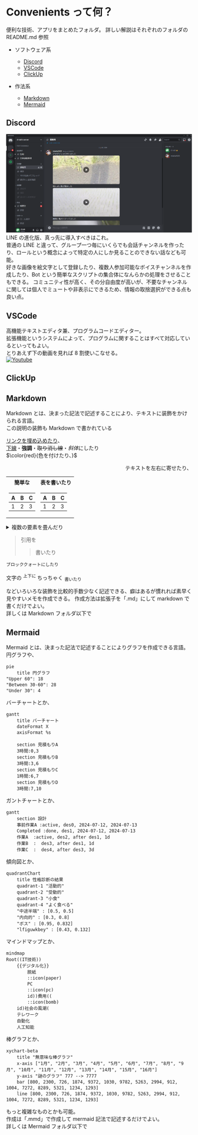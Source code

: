 <a name="top"></a>

# Convenients って何？

便利な技術、アプリをまとめたフォルダ。
詳しい解説はそれぞれのフォルダの README.md 参照

- ソフトウェア系

  - [Discord](#discord)
  - [VSCode](#vscode)
  - [ClickUp](#clickup)

- 作法系
  - [Markdown](#markdown)
  - [Mermaid](#mermaid)

## Discord

![Discord の画面](./src/discord_screenshot.png)
LINE の進化版、真っ先に導入すべきはこれ。  
普通の LINE と違って、グループ一つ毎にいくらでも会話チャンネルを作ったり、ロールという概念によって特定の人にしか見ることのできない話なども可能。  
好きな画像を絵文字として登録したり、複数人参加可能なボイスチャンネルを作成したり、Bot という簡単なスクリプトの集合体になんらかの処理をさせることもできる。
コミュニティ性が高く、その分自由度が高いが、不要なチャンネルに関しては個人でミュートや非表示にできるため、情報の取捨選択ができる点も良い点。

## VSCode

高機能テキストエディタ兼、プログラムコードエディター。  
拡張機能というシステムによって、プログラムに関することはすべて対応しているといってもよい。  
とりあえず下の動画を見れば 8 割使いこなせる。  
[![Youtube](https://img.youtube.com/vi/Xwuhoh1UEuk/sddefault.jpg)](https://youtu.be/Xwuhoh1UEuk)

## ClickUp

## Markdown

Markdown とは、決まった記法で記述することにより、テキストに装飾をかけられる言語。  
この説明の装飾も Markdown で書かれている

[リンクを埋め込めたり](#markdown)、  
<ins>下線</ins>・**強調**・~~取り消し線~~・*斜体*にしたり  
$\color{red}{色を付けたり、}$

<p align="right">
テキストを左右に寄せたり、
</p>

<table>
<tr>
<th>簡単な</th>
<th>表を書いたり</th>
</tr>
<tr>

<td>

| A   | B   | C   |
| --- | --- | --- |
| 1   | 2   | 3   |

</td><td>

| A   | B   | C   |
| --- | --- | --- |
| 1   | 2   | 3   |

</td></tr> </table>

<details>
  <summary>複数の要素を畳んだり</summary>

あ  
い  
う

</details>

> 引用を
>
> > 書いたり

```
ブロッククォートにしたり
```

文字の
<sup>
上下に
</sup>
ちっちゃく
<sub>
書いたり
</sub>

などいろいろな装飾を比較的手数少なく記述できる、癖はあるが慣れれば素早く見やすいメモを作成できる。
作成方法は拡張子を「.md」にして markdown で書くだけでよい。  
詳しくは Markdown フォルダ以下で

## Mermaid

Mermaid とは、決まった記法で記述することによりグラフを作成できる言語。  
円グラフや、

```mermaid
pie
    title 円グラフ
"Upper 60": 18
"Between 30-60": 28
"Under 30": 4

```

バーチャートとか、

```mermaid
gantt
    title バーチャート
    dateFormat X
    axisFormat %s

    section 見積もりA
    3時間:0,3
    section 見積もりB
    3時間:3,6
    section 見積もりC
    1時間:6,7
    section 見積もりD
    3時間:7,10

```

ガントチャートとか、

```mermaid
gantt
    section 設計
    事前作業A :active, des0, 2024-07-12, 2024-07-13
    Completed :done, des1, 2024-07-12, 2024-07-13
    作業A  :active, des2, after des1, 1d
    作業B  :  des3, after des1, 1d
    作業C  :  des4, after des3, 3d

```

傾向図とか、

```mermaid
quadrantChart
    title 性格診断の結果
    quadrant-1 "活動的"
    quadrant-2 "受動的"
    quadrant-3 "小食"
    quadrant-4 "よく食べる"
    "中途半端" : [0.5, 0.5]
    "内向的" : [0.3, 0.8]
    "ボス" : [0.95, 0.832]
    "lfiguwkbey" : [0.43, 0.132]
```

マインドマップとか、

```mermaid
mindmap
Root((IT技術))
    {{デジタル化}}
        脱紙
        ::icon(paper)
        PC
        ::icon(pc)
        id))費用((
        ::icon(bomb)
    id)社会の風潮(
    テレワーク
    自動化
    人工知能

```

棒グラフとか、

```mermaid
xychart-beta
    title "無意味な棒グラフ"
    x-axis ["1月", "2月", "3月", "4月", "5月", "6月", "7月", "8月", "9月", "10月", "11月", "12月", "13月", "14月", "15月", "16月"]
    y-axis "謎のグラフ" 777 --> 7777
    bar [800, 2300, 726, 1874, 9372, 1030, 9782, 5263, 2994, 912, 1004, 7272, 8289, 5321, 1234, 1293]
    line [800, 2300, 726, 1874, 9372, 1030, 9782, 5263, 2994, 912, 1004, 7272, 8289, 5321, 1234, 1293]

```

もっと複雑なものとかも可能。  
作成は「.mmd」で作成して mermaid 記法で記述するだけでよい。  
詳しくは Mermaid フォルダ以下で
